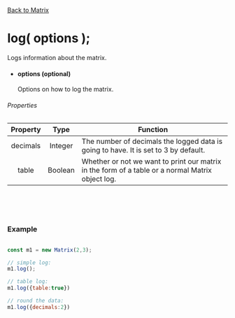 [Back to Matrix](https://github.com/matiasvlevi/Dann/wiki/Matrix-Object)

# log( options );
Logs information about the matrix.


- #### options (optional) <br/>
    Options on how to log the matrix.
###### Properties
| Property 	| Type 	| Function 	|
|:-:	|:-:	|-	|
| decimals 	| Integer 	| The number of decimals the logged data is going to have. It is set to 3 by default. 	|
| table 	| Boolean 	| Whether or not we want to print our matrix in the form of a table or a normal Matrix object log. 	|

<br/><br/><br/>


### Example

```js

const m1 = new Matrix(2,3);

// simple log:
m1.log();

// table log:
m1.log({table:true})

// round the data:
m1.log({decimals:2})

```
